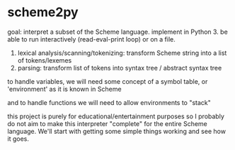 # scheme2py

goal: interpret a subset of the Scheme language.  implement in Python 3.
be able to run interactively (read-eval-print loop) or on a file.

1. lexical analysis/scanning/tokenizing: transform Scheme string into a list of tokens/lexemes
2. parsing: transform list of tokens into syntax tree / abstract syntax tree

to handle variables, we will need some concept of a symbol table, or 'environment' as it is known in Scheme

and to handle functions we will need to allow environments to "stack"

this project is purely for educational/entertainment purposes so I probably do not aim to make this interpreter "complete" for the entire Scheme language.  We'll start with getting some simple things working and see how it goes.
